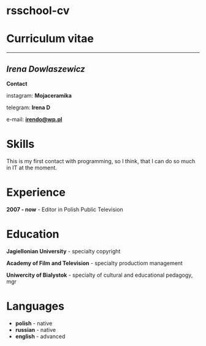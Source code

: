 # rsschool-cv

# **Curriculum vitae** #
***

## *Irena Dowlaszewicz* ##


**Contact** 

instagram: **Mojaceramika**

telegram:  **Irena D**  

e-mail: **irendo@wp.pl**  

# **Skills** #

This is my first contact with programming, so I think, that I can do so much in IT at the moment.

# **Experience** #
**2007 - now**  - Editor in Polish Public Television

# **Education** #

**Jagiellonian University** - specialty copyright

**Academy of Film and Television** - specialty productiom management

**Uniwercity of Bialystok**  - specialty of cultural and educational pedagogy, mgr

# **Languages** #

- **polish** - native
- **russian** - native
- **english** - advanced
